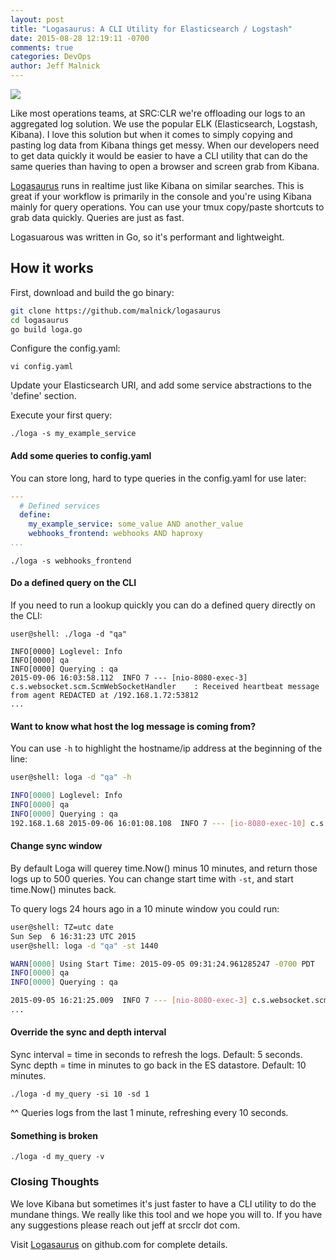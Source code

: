 ```yaml
---
layout: post
title: "Logasaurus: A CLI Utility for Elasticsearch / Logstash"
date: 2015-08-28 12:19:11 -0700
comments: true
categories: DevOps
author: Jeff Malnick
---
```

<img style="float: center;" src="https://dl.dropboxusercontent.com/u/77193293/logasaurus.png">

Like most operations teams, at SRC:CLR we're offloading our logs to an aggregated log solution. We use the popular ELK (Elasticsearch, Logstash, Kibana). I love this solution but when it comes to simply copying and pasting log data from Kibana things get messy. When our developers need to get data quickly it would be easier to have a CLI utility that can do the same queries than having to open a browser and screen grab from Kibana.

<!-- more -->

[Logasaurus](https://github.com/malnick/logasaurus) runs in realtime just like Kibana on similar searches. This is great if your workflow is primarily in the console and you're using Kibana mainly for query operations. You can use your tmux copy/paste shortcuts to grab data quickly. Queries are just as fast.

Logasuarous was written in Go, so it's performant and lightweight.

## How it works
First, download and build the go binary:

```bash
git clone https://github.com/malnick/logasaurus
cd logasaurus
go build loga.go
```

Configure the config.yaml:

```
vi config.yaml
```

Update your Elasticsearch URI, and add some service abstractions to the 'define' section.

Execute your first query:

```
./loga -s my_example_service
```

#### Add some queries to config.yaml
You can store long, hard to type queries in the config.yaml for use later:

```yaml
---
  # Defined services
  define:
    my_example_service: some_value AND another_value
    webhooks_frontend: webhooks AND haproxy
...
```

```
./loga -s webhooks_frontend
```

#### Do a defined query on the CLI
If you need to run a lookup quickly you can do a defined query directly on the CLI:

```
user@shell: ./loga -d "qa"

INFO[0000] Loglevel: Info
INFO[0000] qa
INFO[0000] Querying : qa
2015-09-06 16:03:58.112  INFO 7 --- [nio-8080-exec-3] c.s.websocket.scm.ScmWebSocketHandler    : Received heartbeat message from agent REDACTED at /192.168.1.72:53812
...
```

#### Want to know what host the log message is coming from?
You can use `-h` to highlight the hostname/ip address at the beginning of the line:

```bash
user@shell: loga -d "qa" -h

INFO[0000] Loglevel: Info
INFO[0000] qa
INFO[0000] Querying : qa
192.168.1.68 2015-09-06 16:01:08.108  INFO 7 --- [io-8080-exec-10] c.s.websocket.scm.ScmWebSocketHandler    : Received heartbeat message from agent REDACTED at /192.168.1.45:53812
```

#### Change sync window
By default Loga will querey time.Now() minus 10 minutes, and return those logs up to 500 queries. You can change start time with `-st`, and start time.Now() minutes back. 

To query logs 24 hours ago in a 10 minute window you could run:

```bash
user@shell: TZ=utc date
Sun Sep  6 16:31:23 UTC 2015
user@shell: loga -d "qa" -st 1440

WARN[0000] Using Start Time: 2015-09-05 09:31:24.961285247 -0700 PDT
INFO[0000] qa
INFO[0000] Querying : qa

2015-09-05 16:21:25.009  INFO 7 --- [nio-8080-exec-3] c.s.websocket.scm.ScmWebSocketHandler    : Received heartbeat message from agent REDACTED at /192.168.1.42:54931
...
```

#### Override the sync and depth interval

Sync interval = time in seconds to refresh the logs. Default: 5 seconds.
Sync depth = time in minutes to go back in the ES datastore. Default: 10 minutes.

```
./loga -d my_query -si 10 -sd 1
```

^^ Queries logs from the last 1 minute, refreshing every 10 seconds.

#### Something is broken

```
./loga -d my_query -v
```

### Closing Thoughts
We love Kibana but sometimes it's just faster to have a CLI utility to do the mundane things. We really like this tool and we hope you will to. If you have any suggestions please reach out jeff at srcclr dot com.

Visit [Logasaurus](https://github.com/malnick/logasaurus) on github.com for complete details.
